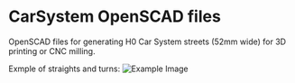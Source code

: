 # CarSystem OpenSCAD files
OpenSCAD files for generating H0 Car System streets (52mm wide) for 3D printing or CNC milling.

Exmple of straights and turns:
![Example Image](https://user-images.githubusercontent.com/1889403/123334252-1b270800-d543-11eb-97e3-8449776cd070.png)

